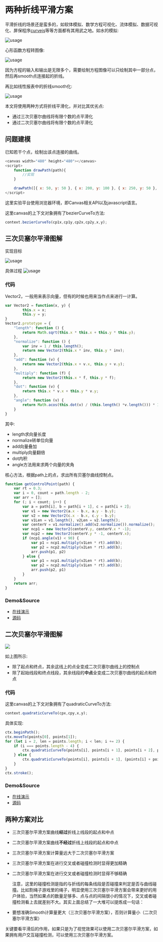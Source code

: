 ﻿# 两种折线平滑方案

平滑折线的场景还是蛮多的，如软体模拟、数学方程可视化、流体模拟、数据可视化、屏保程序[curvejs](https://github.com/AlloyTeam/curvejs)等等方面都有其用武之地。如水的模拟:

![usage](http://images0.cnblogs.com/blog2015/105416/201508/251939571561058.png)

心形函数方程转图像:

![usage](http://images0.cnblogs.com/blog2015/105416/201508/251940011098732.png)

因为方程的输入和输出是无限多个，需要绘制方程图像可以只绘制其中一部分点，然后再smooth点连接起的折线。

再比如线性报表中的折线smooth化:

![usage](http://images0.cnblogs.com/blog2015/105416/201508/251939511257781.png)

本文将使用两种方式将折线平滑化，并对比其优劣点:

* 通过三次贝塞尔曲线将有限个数的点平滑化
* 通过二次贝塞尔曲线将有限个数的点平滑化

## 问题建模
已知若干个点，绘制出该点连接的曲线。

```javascript
<canvas width="480" height="480"></canvas>
<script>
    function drawPath(path){
        //实现
    }
    
    drawPath([{ x: 50, y: 50 }, { x: 200, y: 100 }, { x: 250, y: 50 }, { x: 350, y: 150 }, { x: 370, y: 100 }, { x: 570, y: 200 }])
</script>
```

这里实验平台使用浏览器环境，即Canvas相关API以及javascript语言。

这里canvas的上下文对象拥有了bezierCurveTo方法:

```javascript
context.bezierCurveTo(cp1x,cp1y,cp2x,cp2y,x,y);
```


## 三次贝塞尔平滑图解
实现目标

![usage](http://images0.cnblogs.com/blog2015/105416/201508/252022052033323.png)

具体过程
![usage](http://images0.cnblogs.com/blog2015/105416/201508/252022149062488.png)


### 代码
Vector2，一般用来表示向量，但有的时候也用来当作点来进行一计算。
```javascript
var Vector2 = function(x, y) {
        this.x = x;
        this.y = y;
}
Vector2.prototype = {
    "length": function () {
        return Math.sqrt(this.x * this.x + this.y * this.y);
    },
    "normalize": function () {
        var inv = 1 / this.length();
        return new Vector2(this.x * inv, this.y * inv);
    },
    "add": function (v) {
        return new Vector2(this.x + v.x, this.y + v.y);
    },
    "multiply": function (f) {
        return new Vector2(this.x * f, this.y * f);
    },
    "dot": function (v) {
        return this.x * v.x + this.y * v.y;
    },
    "angle": function (v) {
        return Math.acos(this.dot(v) / (this.length() *v.length())) * 180 / Math.PI;
    }
}
```
其中:

* length求向量长度
* normalize转单位向量
* add向量叠加
* multiply向量翻倍
* dot内积
* angle方法用来求两个向量的夹角

核心方法，根据path上的点，求出所有贝塞尔曲线控制点。

```javascript
function getControlPoint(path) {
    var rt = 0.3;
    var i = 0, count = path.length - 2;
    var arr = [];
    for (; i < count; i++) {
        var a = path[i], b = path[i + 1], c = path[i + 2];
        var v1 = new Vector2(a.x - b.x, a.y - b.y);
        var v2 = new Vector2(c.x - b.x, c.y - b.y);
        var v1Len = v1.length(), v2Len = v2.length();
        var centerV = v1.normalize().add(v2.normalize()).normalize();
        var ncp1 = new Vector2(centerV.y, centerV.x * -1);
        var ncp2 = new Vector2(centerV.y * -1, centerV.x);
        if (ncp1.angle(v1) < 90) {
            var p1 = ncp1.multiply(v1Len * rt).add(b);
            var p2 = ncp2.multiply(v2Len * rt).add(b);
            arr.push(p1, p2)
        } else {
            var p1 = ncp1.multiply(v2Len * rt).add(b);
            var p2 = ncp2.multiply(v1Len * rt).add(b);
            arr.push(p2, p1)
        }
    }
    return arr;
}
```

### Demo&Source

* [在线演示](https://alloyteam.github.io/curvejs/asset/smooth.html)
* [源码](https://github.com/AlloyTeam/curvejs/blob/master/asset/smooth.html)

## 二次贝塞尔平滑图解

![](http://images2015.cnblogs.com/blog/105416/201705/105416-20170508113858863-1718221525.jpg)

如上图所示:

* 除了起点和终点，其余这线上的点全变成二次贝塞尔曲线上的控制点
* 除了起始线段和终点线段，其余线段的**中点**全变成二次贝塞尔曲线的起点和终点

### 代码

这里canvas的上下文对象拥有了quadraticCurveTo方法:

```javascript
context.quadraticCurveTo(cpx,cpy,x,y);
```

具体实现:

``` js
ctx.beginPath();
ctx.moveTo(points[0], points[1]);
for (let i = 2, len = points.length; i < len; i += 2) {
    if (i === points.length - 4) {
        ctx.quadraticCurveTo(points[i], points[i + 1], points[i + 2], points[i + 3]);
    } else {
        ctx.quadraticCurveTo(points[i], points[i + 1], (points[i] + points[i + 2]) / 2, ((points[i + 1] + points[i + 3]) / 2));
    }
}
ctx.stroke();
``` 

### Demo&Source

* [在线演示](https://alloyteam.github.io/curvejs/asset/smooth2.html)
* [源码](https://github.com/AlloyTeam/curvejs/blob/master/src/smooth-curve.js)

## 两种方案对比

* 三次贝塞尔平滑方案曲线**经过**折线上线段的起点和中点
* 二次贝塞尔平滑方案曲线**不经过**折线上线段的起点和中点
* 三次贝塞尔平滑方案计算量远大于二次贝塞尔平滑方案
* 三次贝塞尔平滑方案在进行交叉或者碰撞检测时显得更加精确
* 二次贝塞尔平滑方案在进行交叉或者碰撞检测时显得不够精确

    注意，这里的碰撞检测是指的与折线的每条线段是否碰撞来判定是否与曲线碰撞。比如割绳子游戏里的绳子，明显使用三次贝塞尔平滑方案会带来更好的用户体验，当然如果点的数量足够多、点与点的间隔很小的情况下，交叉或者碰撞检测看上去就差别不大。其实上面总结了一大堆可以提炼成一句话：

* 要想准确Smooth计算量更大（三次贝塞尔平滑方案），否则计算量小（二次贝塞尔平滑方案）

关键要看平滑后的作用，如果只是为了视觉效果可以使用二次贝塞尔平滑方案，如果拥有用户交互碰撞检测，可以使用三次贝塞尔平滑方案。